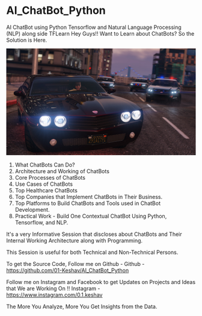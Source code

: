 # AI_ChatBot_Python
AI ChatBot using Python Tensorflow and Natural Language Processing (NLP) along side TFLearn
Hey Guys!! Want to Learn about ChatBots? So the Solution is Here.

![Screenshot](587526.jpg)
 
1. What ChatBots Can Do?
2. Architecture and Working of ChatBots
3. Core Processes of ChatBots
4. Use Cases of ChatBots
5. Top Healthcare ChatBots
6. Top Companies that Implement ChatBots in Their Business.
7. Top Platforms to Build ChatBots and Tools used in ChatBot Development.
8. Practical Work - Build One Contextual ChatBot Using Python, Tensorflow, and NLP.

It's a very Informative Session that discloses about ChatBots and Their Internal Working Architecture along with Programming.

This Session is useful for both Technical and Non-Technical Persons.

To get the Source Code, Follow me on Github -
Github - https://github.com/01-Keshav/AI_ChatBot_Python

Follow me on Instagram and Facebook to get Updates on Projects and Ideas that We are Working On !!
Instagram -  https://www.instagram.com/0.1.keshav


The More You Analyze, More You Get Insights from the Data.
